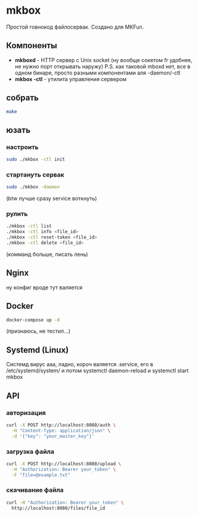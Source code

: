 # mkbox

Простой говнокод файлосервак. Создано для MKFun.

## Компоненты

- **mkboxd** - HTTP сервер с Unix socket (ну вообще сокетом fr удобнее, не нужно порт открывать наружу) P.S. как таковой mboxd нет, все в одном бинаре, просто разными компонентами аля -daemon/-ctl
- **mkbox -ctl** - утилита управления сервером

## собрать

```bash
make
```

## юзать

### настроить

```bash
sudo ./mkbox -ctl init
```

### стартануть сервак

```bash
sudo ./mkbox -daemon
```
(btw лучше сразу service воткнуть)

### рулить

```bash
./mkbox -ctl list
./mkbox -ctl info <file_id>
./mkbox -ctl reset-token <file_id>
./mkbox -ctl delete <file_id>
```

(комманд больше, писать лень)

## Nginx

ну конфиг вроде тут валяется

## Docker

```bash
docker-compose up -d
```

(признаюсь, не тестил...)

## Systemd (Linux)

Системд вирус ааа, ладно, короч валяется .service, его в /etc/systemd/system/ и потом systemctl daemon-reload и systemctl start mkbox

## API

### авторизация

```bash
curl -X POST http://localhost:8080/auth \
  -H "Content-Type: application/json" \
  -d '{"key": "your_master_key"}'
```

### загрузка файла

```bash
curl -X POST http://localhost:8080/upload \
  -H "Authorization: Bearer your_token" \
  -F "file=@example.txt"
```

### скачивание файла

```bash
curl -H "Authorization: Bearer your_token" \
  http://localhost:8080/files/file_id
```
